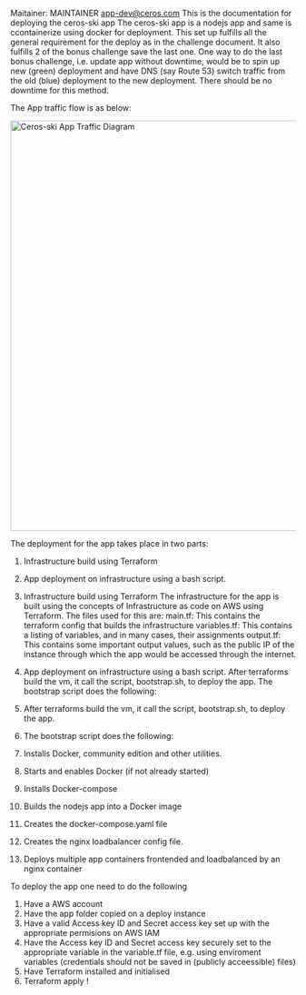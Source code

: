 Maitainer: MAINTAINER app-dev@ceros.com
This is the documentation for deploying the ceros-ski app
The ceros-ski app is a nodejs app and same is ccontainerize using docker for deployment.
This set up fulfills all the general requirement for the deploy as in the challenge document.
It also fulfills 2 of the bonus challenge save the last one. 
One way to do the last bonus challenge, i.e. update app without downtime, would be to spin up new (green) deployment and have DNS (say Route 53) switch traffic from the old (blue) deployment to the new deployment. There should be no downtime for this method.

The App traffic flow is as below:

<img width="723" alt="Ceros-ski App Traffic Diagram" src="https://user-images.githubusercontent.com/37908685/56900121-0054c800-6a8d-11e9-9e5b-33cb8fb25a3b.png">


The deployment for the app takes place in two parts:
1. Infrastructure build using Terraform
2. App deployment on infrastructure using a bash script.

1. Infrastructure build using Terraform 
The infrastructure for the app is built using the concepts of Infrastructure as code on AWS using Terraform. The files used for this are:
main.tf: This contains the terraform config that builds the infrastructure
variables.tf: This contains a listing of variables, and in many cases, their assignments
output.tf: This contains some important output values, such as the public IP of the instance through which the app would be accessed through the internet.


2. App deployment on infrastructure using a bash script.
After terraforms build the vm, it call the script, bootstrap.sh, to deploy the app.
The bootstrap script does the following:
1. After terraforms build the vm, it call the script, bootstrap.sh, to deploy the app.
2. The bootstrap script does the following:
3. Installs Docker, community edition and other utilities.
4. Starts and enables Docker (if not already started)
5. Installs Docker-compose
6. Builds the nodejs app into a Docker image
7. Creates the docker-compose.yaml file
8. Creates the nginx loadbalancer config file.
9. Deploys multiple app containers frontended and loadbalanced by an nginx container


To deploy the app one need to do the following
1. Have a AWS account
2. Have the app folder copied on a deploy instance
3. Have a valid Access key ID and Secret access key set up with the appropriate permisions on AWS IAM
4. Have the Access key ID and Secret access key securely set to the appropriate variable in the variable.tf file, e.g. using enviroment variables (credentials should not be saved in (publicly acceessible) files)
5. Have Terraform installed and initialised
6. Terraform apply !
